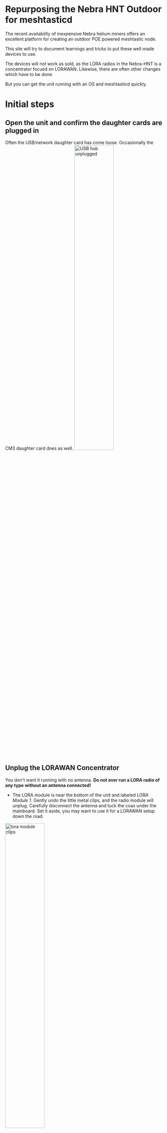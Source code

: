 # Repurposing the Nebra HNT Outdoor for meshtasticd
The recent availability of inexpensive Nebra helium miners offers an excellent platform for creating an outdoor POE powered meshtastic node.

This site will try to document learnings and tricks to put these well made devices to use. 

The devices will not work as sold, as the LORA radios in the Nebra-HNT is a concentrator focued on LORAWAN. Likewise, there are often other changes which have to be done. 

But you can get the unit running with an OS and meshtasticd quickly.

# Initial steps
## Open the unit and confirm the daughter cards are plugged in
Often the USB/network daughter card has come loose. Occasionally the CM3 daughter card does as well. 
<img src="assets/images/usb_hub_unplugged.jpg" alt="USB hub unplugged" style="width:50%; height:auto;">
## Unplug the LORAWAN Concentrator
You don't want it running with no antenna. **Do not ever run a LORA radio of any type without an antenna connected!**
* The LORA module is near the bottom of the unit and labeled *LORA Module 1*. Gently undo the little metal clips, and the radio module will unplug. Carefully disconnect the antenna and tuck the coax under the mainboard. Set it aside, you may want to use it for a LORAWAN setup down the road.
<img src="assets/images/lora_module_clips.jpg" alt="lora module clips" style="width:50%; height:auto;">
<img src="assets/images/lora_module_antenna.jpg" alt="lora module antenna" style="width:50%; height:auto;">

## Unplug the microSD/EEMC from the compute module
All the units we've seen have shipped with Raspberry Pi CM3 or CM3lite and utilize the microSD card socket on the daughtercard. 
* Look for the **EEMC* card plugged into the CM daughtercard. The CM3 is typically green and has Raspberry lettering on it. The microSD card is on the board below that, and normally extends over the network RJ45 socket. In the photo below it is the module with the yellow dot. 

<img src="assets/images/microsd_eemc.jpg" alt="microsd eemc module" style="width:50%; height:auto;">

## Burn the desired image to the microSD/EEMC card
We recommend bringing it up on Balena-cloud free tier to run meshtasticd & meshtastic. To do so, follow the steps in (https://github.com/pinztrek/balena-meshtasticd). 
This uses the click to deploy [![balena deploy button](https://www.balena.io/deploy.svg)](https://dashboard.balena-cloud.com/deploy?repoUrl=https://github.com/pinztrek/balena-meshtasticd) (https://dashboard.balena-cloud.com/deploy?repoUrl=https://github.com/pinztrek/balena-meshtasticd) approach. 

This handles all the docker and OS config, and results in a usable meshtasticd appliance once you install a supported radio module. 

Of course if you want to roll your own use the image of your choice for the pi. But we strongly recommend giving the click and run 
(balena-meshtasticd)(https://github.com/pinztrek/balena-meshtasticd) approach a try to confirm your unit HW is working quickly. 

* Use balena etcher to burn the image onto the card
* Note that some newer USB 3.0 microSD reader sticks will not work, but older ones will. If you do not see files on the original microSD when plugged in this is impacting you.
* Note that it is normal for several volumes to appear and windows file manager to warn/error as there are several partitions on the original images. 

## Install a supported LORA radio
The LORAWAN concentrator the units ship with are not supported by meshtastic. Remove the module as detailed above. 

Instead, install a supported radio. If you are trying to source one, it is strongly recommended to use one supported and listed at the meshtastic firmware site (https://github.com/meshtastic/firmware/bin/config.d).

### USB devices
USB Devices should work once plugged into one of the sockets on the USB hub daughtercard near the network. This is probably the easiest route if you do not already have a device. 

Meshtoad & Meshtadpole type devices are known to work. The photo below shows the bluetooth module which can be unplugged from the usb hub and the jack utilized. 

<img src="assets/images/usb_hub.jpg" alt="usb hub" style="width:50%; height:auto;">

Here's a meshtoad working in the Nebra-HNT:

<img src="assets/images/meshtoad.jpg" alt="meshtoad in nebra" style="width:50%; height:auto;">

Contact Walt Hooper or Austin (/vid) for specifics. 

### SPI devices like the Waveshare or similar
Matt Smith figured out how to get a waveshare card working, and more are trying them. 

This will require soldering of 4 bodge wires as Nebra did not run all the PI I/O pins over to the daughtercard. 

* Carefully remove the CM module by disengaging the metal clips

* Carefully unplug the CM daughtercard by lifting it. You may have to gently squeeze the white nylon mounting pin sticking through the hole in the board.

* Remove the USB Hub daughtercard from the pi 40 pin jumper. You can disconnect/remove any attached usb devices as the waveshare will replace this daughtercard unless it's equipped with a stackable header.
<img src="assets/images/usb_hub_unplugged.jpg" alt="USB hub unplugged" style="width:50%; height:auto;">

* Carefully unplug all wires from the mainboard, remove any screws and unclip any plastic retainers
<img src="assets/images/nebra_main_bd.jpg" alt="Nebra main board" style="width:50%; height:auto;">

* Carefully prepare and solder 4 small wires as per the pictures and diagram below. A piece of ethernet cat 3/5 cable is an ideal source of small wires. **Visually confirm no pins are shorted!!!!**
<img src="assets/images/pi_40_diagram.png" alt="Nebra 40 pin pi connector diagram for missing wires" style="width:50%; height:auto;">
<img src="assets/images/pi_40_wires.jpg" alt="Nebra 40 pin pi bodge wires" style="width:50%; height:auto;">

* Walt Hooper indicates a wire for GPIO13 is also needed for many hats. *Todo: document pins*  

* Plug the Waveshare or similar board into Pi pins paying attention to pin 1, etc.  *Todo: Need picture and exact description*

## Select and configure the appropriate radio in the software
If using *balena-meshtasticd* follow the instructions on setting ENV variables and configuring the radio at: (https://github.com/pinztrek/balena-meshtasticd)

If using other software configure as needed. 

## Enabling the built in GPS module
Austin (/vid) sorted how to access the built in u-blox gps module. It requires a kernel param:
*dtoverlay=uart1,txd1_pin=32,rxd1_pin=33,pin_func=7*

For raspian or similar edit */boot/firmware/config.txt* and add the following:
*enable_uart=1
dtoverlay=uart1,txd1_pin=32,rxd1_pin=33,pin_func=7*

The gps should become available on */dev/serial1* or similar.

For **balena-meshtasticd** this is done via config variables on the device configuration page. 
* Set Enable/Disable UART
* in the advanced config section add **BALENA_HOST_CONFIG_dtoverlay** and set it to *uart1,txd1_pin=32,rxd1_pin=33,pin_func=7*

You can also hand edit the balena *config.txt* file in balena, but the env variables accomplish the same. 

If using **balena-meshtasticd** you can test the gps with *gpsmon /dev/ttyS0* in the terminal window (Use your specific serial device file). You can also read the NMEA data via the following command: *cat < /dev/ttyS0* (replace with your device)

For **balena-meshtasticd** you can enable the gps by setting **GPS**=*nebra*. The device is /dev/ttyS0

* **GPS Note 1:** the gps may take many hours to find satelites and download ephmersis data.

* **GPS Note 2:** The u-blox built in gps module will require a Garmin type external active antenna. These are quite common on Amazon, etc. 
** You can use the wifi jumper on the nebra for the GPS with the addition of a couple of jumpers and adapters:<p>
  [**RP-SMA Female to UFL Male jumper**](https://www.amazon.com/dp/B0CS6KBDJJ) This connects the old wifi jumper to the GPS module on the mainboard<p>
  [**SMA-F to N Male adapter**](https://www.amazon.com/gp/product/B0BGS9N6RC) Allows you to use the commonly available GPS antennas with SMA-male connectors on the 2nd N connector on the Nebra for the wifi antenna. <p>
  [**Garmin type GPS antenna with SMA male](https://www.amazon.com/gp/product/B0CZ3VKGSP) There are many GPS antennas on amazon which will work. I've used several. This one is one of the least expensive. 
 
* **GPS Note 3:** The radio will typically need to have GPS mode enabled under the position section of the configuration. Normally done using the *meshtastic CLI*.<p>
*todo: insert CLI commands*



